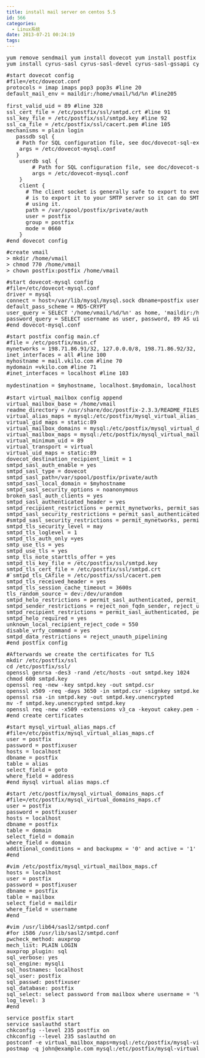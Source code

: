 ```yaml
---
title: install mail server on centos 5.5
id: 566
categories:
  - Linux系统
date: 2013-07-21 00:24:19
tags:
---
```


<pre class="lang:sh decode:true ">yum remove sendmail yum install dovecot yum install postfix
yum install cyrus-sasl cyrus-sasl-devel cyrus-sasl-gssapi cyrus-sasl-md5 cyrus-sasl-plain</pre>
<pre class="lang:default decode:true ">#start dovecot config 
#file=/etc/dovecot.conf
protocols = imap imaps pop3 pop3s #line 20
default_mail_env = maildir:/home/vmail/%d/%n #line205

first_valid_uid = 89 #line 328 
ssl_cert_file = /etc/postfix/ssl/smtpd.crt #line 91
ssl_key_file = /etc/postfix/ssl/smtpd.key #line 92
ssl_ca_file = /etc/postfix/ssl/cacert.pem #line 105
mechanisms = plain login
   passdb sql {
   # Path for SQL configuration file, see doc/dovecot-sql-example.conf #line 869
    args = /etc/dovecot-mysql.conf
   }
    userdb sql {
        # Path for SQL configuration file, see doc/dovecot-sql-example.conf #line 931
        args = /etc/dovecot-mysql.conf
    }
    client {
      # The client socket is generally safe to export to everyone. Typical use
      # is to export it to your SMTP server so it can do SMTP AUTH lookups
      # using it.
      path = /var/spool/postfix/private/auth
      user = postfix
      group = postfix
      mode = 0660
    }
#end dovecot config</pre>
<pre class="lang:sh decode:true ">#create vmail
&gt; mkdir /home/vmail 
&gt; chmod 770 /home/vmail 
&gt; chown postfix:postfix /home/vmail</pre>
<pre class="lang:tsql decode:true ">#start dovecot-mysql config
#file=/etc/dovecot-mysql.conf
driver = mysql
connect = host=/var/lib/mysql/mysql.sock dbname=postfix user=postfix password=pwd4postfix
default_pass_scheme = MD5-CRYPT
user_query = SELECT '/home/vmail/%d/%n' as home, 'maildir:/home/vmail/%d/%n' as mail, 89 AS uid, 89 AS gid, concat('dirsize:storage=', quota) AS quota FROM mailbox WHERE username = '%u' AND active = '1'
password_query = SELECT username as user, password, 89 AS uid, 89 AS gid FROM mailbox WHERE username = '%u' AND active = '1'
#end dovecot-mysql.conf</pre>
<pre class="lang:default decode:true ">#start postfix config main.cf
#file = /etc/postfix/main.cf
mynetworks = 198.71.86.91/32, 127.0.0.0/8, 198.71.86.92/32, 192.80.146.47/32 #line 248
inet_interfaces = all #line 100
myhostname = mail.vkilo.com #line 70
mydomain =vkilo.com #line 71
#inet_interfaces = localhost #line 103

mydestination = $myhostname, localhost.$mydomain, localhost #line 148

#start virtual_mailbox config append
virtual_mailbox_base = /home/vmail
readme_directory = /usr/share/doc/postfix-2.3.3/README_FILES
virtual_alias_maps = mysql:/etc/postfix/mysql_virtual_alias_maps.cf, regexp:/etc/postfix/virtual_regexp
virtual_gid_maps = static:89
virtual_mailbox_domains = mysql:/etc/postfix/mysql_virtual_domains_maps.cf
virtual_mailbox_maps = mysql:/etc/postfix/mysql_virtual_mailbox_maps.cf
virtual_minimum_uid = 89
virtual_transport = virtual
virtual_uid_maps = static:89
dovecot_destination_recipient_limit = 1
smtpd_sasl_auth_enable = yes
smtpd_sasl_type = dovecot
smtpd_sasl_path=/var/spool/postfix/private/auth
smtpd_sasl_local_domain = $myhostname
smtpd_sasl_security_options = noanonymous
broken_sasl_auth_clients = yes
smtpd_sasl_authenticated_header = yes
smtpd_recipient_restrictions = permit_mynetworks, permit_sasl_authenticated, reject_unauth_destination, reject_non_fqdn_recipient, reject_unknown_recipient_domain
smtpd_sasl_security_restrictions = permit_sasl_authenticated, permit_mynetworks, reject_unauth_destination, reject_non_fqdn_recipient, reject_unknown_recipient_domain
#smtpd_sasl_security_restrictions = permit_mynetworks, permit_sasl_authenticated, reject_unauth_destination
smtpd_tls_security_level = may
smtpd_tls_loglevel = 1
smtpd_tls_auth_only =yes
smtp_use_tls = yes
smtpd_use_tls = yes
smtp_tls_note_starttls_offer = yes
smtpd_tls_key_file = /etc/postfix/ssl/smtpd.key
smtpd_tls_cert_file = /etc/postfix/ssl/smtpd.crt
#`smtpd_tls_CAfile = /etc/postfix/ssl/cacert.pem
smtpd_tls_received_header = yes
smtpd_tls_session_cache_timeout = 3600s
tls_random_source = dev:/dev/urandom
smtpd_helo_restrictions = permit_sasl_authenticated, permit_mynetworks, reject_non_fqdn_hostname
smtpd_sender_restrictions = reject_non_fqdn_sender, reject_unknown_sender_domain
smtpd_recipient_restrictions = permit_sasl_authenticated, permit_mynetworks, reject_unauth_destination, reject_non_fqdn_recipient, reject_unknown_recipient_domain
smtpd_helo_required = yes
unknown_local_recipient_reject_code = 550
disable_vrfy_command = yes
smtpd_data_restrictions = reject_unauth_pipelining
#end postfix config</pre>
<pre class="lang:default decode:true ">#Afterwards we create the certificates for TLS
mkdir /etc/postfix/ssl
cd /etc/postfix/ssl/
openssl genrsa -des3 -rand /etc/hosts -out smtpd.key 1024
chmod 600 smtpd.key
openssl req -new -key smtpd.key -out smtpd.csr
openssl x509 -req -days 3650 -in smtpd.csr -signkey smtpd.key -out smtpd.crt
openssl rsa -in smtpd.key -out smtpd.key.unencrypted
mv -f smtpd.key.unencrypted smtpd.key
openssl req -new -x509 -extensions v3_ca -keyout cakey.pem -out cacert.pem -days 3650
#end create certificates</pre>
<pre class="lang:default decode:true ">#start mysql_virtual_alias_maps.cf
#file=/etc/postfix/mysql_virtual_alias_maps.cf
user = postfix
password = postfixuser
hosts = localhost
dbname = postfix
table = alias
select_field = goto
where_field = address
#end mysql_virtual_alias_maps.cf</pre>
<pre class="lang:default decode:true ">#start /etc/postfix/mysql_virtual_domains_maps.cf
#file=/etc/postfix/mysql_virtual_domains_maps.cf
user = postfix
password = postfixuser
hosts = localhost
dbname = postfix
table = domain
select_field = domain
where_field = domain
additional_conditions = and backupmx = '0' and active = '1'
#end</pre>
<pre class="lang:default decode:true ">#vim /etc/postfix/mysql_virtual_mailbox_maps.cf
hosts = localhost
user = postfix
password = postfixuser
dbname = postfix
table = mailbox
select_field = maildir
where_field = username
#end</pre> 
<pre class="lang:default decode:true " >#vim /usr/lib64/sasl2/smtpd.conf
#for i586 /usr/lib/sasl2/smtpd.conf
pwcheck_method: auxprop
mech_list: PLAIN LOGIN
auxprop_plugin: sql
sql_verbose: yes
sql_engine: mysqli
sql_hostnames: localhost
sql_user: postfix
sql_passwd: postfixuser
sql_database: postfix
sql_select: select password from mailbox where username = '%u@%r'
log_level: 3
#end</pre> 

<pre class="lang:default decode:true " >service postfix start
service saslauthd start
chkconfig --level 235 postfix on
chkconfig --level 235 saslauthd on
postconf -e virtual_mailbox_maps=mysql:/etc/postfix/mysql-virtual-mailbox-maps.cf
postmap -q john@example.com mysql:/etc/postfix/mysql-virtual-mailbox-maps.cf</pre> 